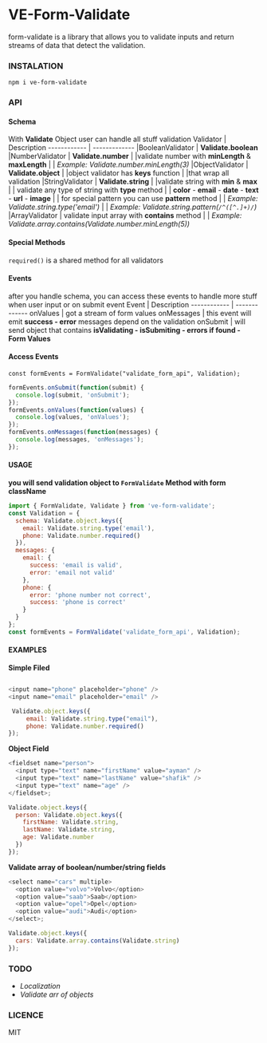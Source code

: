 # VE-Form-Validate

form-validate is a library that allows you to validate inputs and return streams of data that detect the validation.

### INSTALATION

`npm i ve-form-validate`

### API

#### Schema

With **Validate** Object user can handle all stuff validation
Validator | Description
------------ | -------------
|BooleanValidator | **Validate.boolean**
|NumberValidator | **Validate.number**
| |validate number with **minLength** & **maxLength**
| | _Example: Validate.number.minLength(3)_
|ObjectValidator | **Validate.object**
| |object validator has **keys** function
| |that wrap all validation
|StringValidator | **Validate.string**
| |validate string with **min** & **max**
| | validate any type of string with **type** method
| | **color** - **email** - **date** - **text** - **url** - **image**
| | for special pattern you can use **pattern** method
| | _Example: Validate.string.type('email')_
| | _Example: Validate.string.pattern(`/^([^.]+)/`)_
|ArrayValidator | validate input array with **contains** method
| | _Example: Validate.array.contains(Validate.number.minLength(5))_

#### Special Methods

`required()` is a shared method for all validators

#### Events

after you handle schema, you can access these events to handle more stuff
when user input or on submit event
Event | Description
------------ | -------------
onValues | got a stream of form values
onMessages | this event will emit **success - error** messages depend on the validation
onSubmit | will send object that contains **isValidating - isSubmiting - errors if found - Form Values**

#### Access Events

`const formEvents = FormValidate("validate_form_api", Validation);`

```javascript
formEvents.onSubmit(function(submit) {
  console.log(submit, 'onSubmit');
});
formEvents.onValues(function(values) {
  console.log(values, 'onValues');
});
formEvents.onMessages(function(messages) {
  console.log(messages, 'onMessages');
});
```

#### USAGE

**you will send validation object to `FormValidate` Method with form className**

```javascript
import { FormValidate, Validate } from 've-form-validate';
const Validation = {
  schema: Validate.object.keys({
    email: Validate.string.type('email'),
    phone: Validate.number.required()
  }),
  messages: {
    email: {
      success: 'email is valid',
      error: 'email not valid'
    },
    phone: {
      error: 'phone number not correct',
      success: 'phone is correct'
    }
  }
};
const formEvents = FormValidate('validate_form_api', Validation);
```

#### EXAMPLES

**Simple Filed**

```javascript

<input name="phone" placeholder="phone" />
<input name="email" placeholder="email" />

 Validate.object.keys({
     email: Validate.string.type("email"),
     phone: Validate.number.required()
});
```

**Object Field**

```javascript
<fieldset name="person">
  <input type="text" name="firstName" value="ayman" />
  <input type="text" name="lastName" value="shafik" />
  <input type="text" name="age" />
</fieldset>;

Validate.object.keys({
  person: Validate.object.keys({
    firstName: Validate.string,
    lastName: Validate.string,
    age: Validate.number
  })
});
```

**Validate array of boolean/number/string fields**

```javascript
<select name="cars" multiple>
  <option value="volvo">Volvo</option>
  <option value="saab">Saab</option>
  <option value="opel">Opel</option>
  <option value="audi">Audi</option>
</select>;

Validate.object.keys({
  cars: Validate.array.contains(Validate.string)
});
```

### TODO

- _Localization_
- _Validate arr of objects_

### LICENCE

MIT
